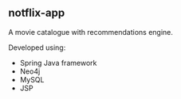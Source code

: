 ## notflix-app

A movie catalogue with recommendations engine.

Developed using:
* Spring Java framework  
* Neo4j
* MySQL
* JSP
